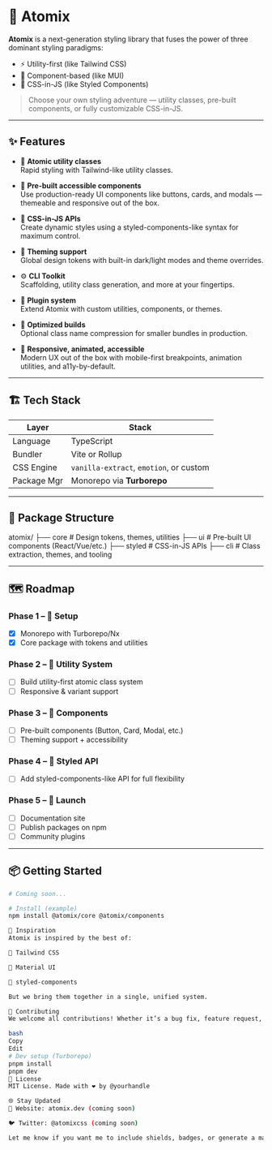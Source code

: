 # 🧬 Atomix

**Atomix** is a next-generation styling library that fuses the power of three dominant styling paradigms:

- ⚡️ Utility-first (like Tailwind CSS)
- 🧱 Component-based (like MUI)
- 🎨 CSS-in-JS (like Styled Components)

> Choose your own styling adventure — utility classes, pre-built components, or fully customizable CSS-in-JS.

---

## ✨ Features

- 🔹 **Atomic utility classes**  
  Rapid styling with Tailwind-like utility classes.

- 🧩 **Pre-built accessible components**  
  Use production-ready UI components like buttons, cards, and modals — themeable and responsive out of the box.

- 🎯 **CSS-in-JS APIs**  
  Create dynamic styles using a styled-components-like syntax for maximum control.

- 🧠 **Theming support**  
  Global design tokens with built-in dark/light modes and theme overrides.

- ⚙️ **CLI Toolkit**  
  Scaffolding, utility class generation, and more at your fingertips.

- 🧩 **Plugin system**  
  Extend Atomix with custom utilities, components, or themes.

- 🧼 **Optimized builds**  
  Optional class name compression for smaller bundles in production.

- 📱 **Responsive, animated, accessible**  
  Modern UX out of the box with mobile-first breakpoints, animation utilities, and a11y-by-default.

---

## 🏗️ Tech Stack

| Layer        | Stack                                      |
|--------------|--------------------------------------------|
| Language     | TypeScript                                 |
| Bundler      | Vite or Rollup                             |
| CSS Engine   | `vanilla-extract`, `emotion`, or custom    |
| Package Mgr  | Monorepo via **Turborepo**                 |

---

## 🧱 Package Structure

atomix/ 
├── core # Design tokens, themes, utilities 
├── ui # Pre-built UI components (React/Vue/etc.) 
├── styled # CSS-in-JS APIs 
├── cli # Class extraction, themes, and tooling


---

## 🗺️ Roadmap

### Phase 1 – 🔧 Setup
- [x] Monorepo with Turborepo/Nx
- [x] Core package with tokens and utilities

### Phase 2 – 🎨 Utility System
- [ ] Build utility-first atomic class system
- [ ] Responsive & variant support

### Phase 3 – 🧩 Components
- [ ] Pre-built components (Button, Card, Modal, etc.)
- [ ] Theming support + accessibility

### Phase 4 – 💅 Styled API
- [ ] Add styled-components-like API for full flexibility

### Phase 5 – 🚀 Launch
- [ ] Documentation site
- [ ] Publish packages on npm
- [ ] Community plugins

---

## 📦 Getting Started

```bash
# Coming soon...

# Install (example)
npm install @atomix/core @atomix/components

🧠 Inspiration
Atomix is inspired by the best of:

💨 Tailwind CSS

🧱 Material UI

💅 styled-components

But we bring them together in a single, unified system.

🤝 Contributing
We welcome all contributions! Whether it’s a bug fix, feature request, or idea — please open an issue or PR.

bash
Copy
Edit
# Dev setup (Turborepo)
pnpm install
pnpm dev
📄 License
MIT License. Made with ❤️ by @yourhandle

🌐 Stay Updated
🔗 Website: atomix.dev (coming soon)

🐦 Twitter: @atomixcss (coming soon)

Let me know if you want me to include shields, badges, or generate a matching logo for Atomix.
